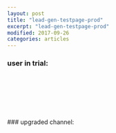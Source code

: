 ```yaml
---
layout: post
title: "lead-gen-testpage-prod"
excerpt: "lead-gen-testpage-prod"
modified: 2017-09-26
categories: articles
---
```

### user in trial:
<div class="apester-media" data-media-id="5f16c1b9fe9f6770d511d7a7" height="512"></div><script async src="https://static.apester.com/js/sdk/latest/apester-sdk.js"></script>
<br>
<div class="apester-media" data-media-id="5f16c175f3f7b8a7369d87be" height="512"></div><script async src="https://static.apester.com/js/sdk/latest/apester-sdk.js"></script>
<br>
<div class="apester-media" data-media-id="5f16c0f5733f8eeba100dfc5" height="512"></div><script async src="https://static.apester.com/js/sdk/latest/apester-sdk.js"></script>
<br>
<div class="apester-media" data-media-id="5f16c0d7f3f7b8afed9d87bb" height="512"></div><script async src="https://static.apester.com/js/sdk/latest/apester-sdk.js"></script>
<br>
<div class="apester-media" data-media-id="5f16c0acafd978232727ecf6" height="512"></div><script async src="https://static.apester.com/js/sdk/latest/apester-sdk.js"></script>
<br>
<div class="apester-media" data-media-id="5f16c07f21b1e8d7b903da5a" height="512"></div><script async src="https://static.apester.com/js/sdk/latest/apester-sdk.js"></script>
<br>
### upgraded channel:
<div class="apester-media" data-media-id="5f184bfd783b0a0d47aeff13" height="512"></div><script async src="https://static.apester.com/js/sdk/latest/apester-sdk.js"></script>
